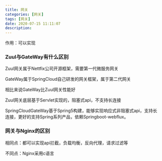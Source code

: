 ```yaml
---
title: 网关
categories: [网关]
tags: [网关]
date: 2020-07-15 11:11:07
description:
---
```







作用：可以实现





### Zuul与GateWay有什么区别

Zuul网关属于Nettfix公司开源框架，需要第一代微服务网关

GateWay属于SpringCloud自己研发的网关框架，属于第二代网关



相比来说GateWay比Zuul网关性能好

Zuul网关底层基于Servlet实现的，阻塞式api，不支持长连接

SpringCloudGateWay基于Spring5构建，能够实现响应式非阻塞式api，支持长连接，更好的支持Spring系列产品，依赖Springboot-webflux。





### 网关与Nginx的区别

相同点：都可以实现api拦截，负载均衡，反向代理，请求过滤等



不同点：Nginx采用c语言

